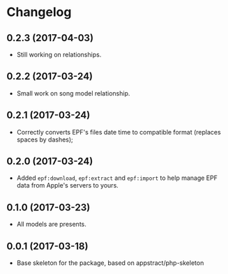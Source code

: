 # Changelog

## 0.2.3 (2017-04-03)
- Still working on relationships.

## 0.2.2 (2017-03-24)
- Small work on song model relationship.

## 0.2.1 (2017-03-24)
- Correctly converts EPF's files date time to compatible format (replaces spaces by dashes);

## 0.2.0 (2017-03-24)
- Added `epf:download`, `epf:extract` and `epf:import` to help manage EPF data from Apple's servers to yours.

## 0.1.0 (2017-03-23)
- All models are presents.

## 0.0.1 (2017-03-18)
- Base skeleton for the package, based on appstract/php-skeleton